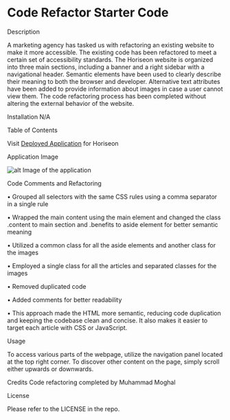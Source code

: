 # Code Refactor Starter Code

Description

A marketing agency has tasked us with refactoring an existing website to make it more accessible. The existing code has been refactored to meet a certain set of accessibility standards. The Horiseon website is organized into three main sections, including a banner and a right sidebar with a navigational header. Semantic elements have been used to clearly describe their meaning to both the browser and developer. Alternative text attributes have been added to provide information about images in case a user cannot view them. The code refactoring process has been completed without altering the external behavior of the website.

Installation
N/A

Table of Contents

Visit [Deployed Application](https://mmoghal.github.io/understood_party/) for Horiseon

Application Image

![alt Image of the application](https://github.com/mmoghal/understood_party/blob/main/assets/images/digital-marketing-meeting.jpg)

Code Comments and Refactoring

•	Grouped all selectors with the same CSS rules using a comma separator in a single rule

•	Wrapped the main content using the main element and changed the class .content to main section and .benefits to aside element for better semantic meaning

•	Utilized a common class for all the aside elements and another class for the images

•	Employed a single class for all the articles and separated classes for the images

•	Removed duplicated code

•	Added comments for better readability

•	This approach made the HTML more semantic, reducing code duplication and keeping the codebase clean and concise. It also makes it easier to target each article with CSS or JavaScript.


Usage

To access various parts of the webpage, utilize the navigation panel located at the top right corner. To discover other content on the page, simply scroll either upwards or downwards.

Credits
Code refactoring completed by Muhammad Moghal

License

Please refer to the LICENSE in the repo.
